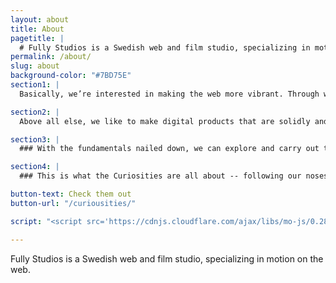```yaml
---
layout: about
title: About
pagetitle: |
  # Fully Studios is a Swedish web and film studio, specializing in motion on the web.
permalink: /about/
slug: about
background-color: "#7BD75E"
section1: |
  Basically, we’re interested in making the web more vibrant. Through websites, illustration and film, vivid narratives and animated web design.

section2: |
  Above all else, we like to make digital products that are solidly and thoughtfully built.

section3: |
  ### With the fundamentals nailed down, we can explore and carry out the more dazzling experiments at the intersection of art and code.

section4: |
  ### This is what the Curiosities are all about -- following our noses through barely-charted territories of design. These creative romps keep us sharp and adaptive and, usually, we end up exactly where we need to be.

button-text: Check them out
button-url: "/curiousities/"

script: "<script src='https://cdnjs.cloudflare.com/ajax/libs/mo-js/0.288.1/mo.min.js'></script><script src='//cdnjs.cloudflare.com/ajax/libs/SVG-Morpheus/0.3.2/svg-morpheus.js'></script>"

---
```


Fully Studios is a Swedish web and film studio, specializing in motion on the web.
